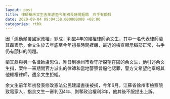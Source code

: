 ```yaml
---
layout: post
title: 律師稱余文生去年底至今年初長時間捱餓　右手有顫抖
date: 2020-09-04 09:04:58.000000000 +08:00
categories: rthk
---
```


因「煽動顛覆國家政權」罪成，判監4年的維權律師余文生，其中一名代表律師藺其磊表示，余文生於去年底至今年初長時間捱餓，最近的檢查顯示腦部正常，右手仍有顫抖的問題。

藺其磊與另一名律師盧思位，昨日到徐州市看守所探望在囚的余文生，他引述余文生指，案件一審期間官方派出的律師和當地警察曾逼他認罪，警方又希望他舉報其他維權律師，遭余文生拒絕。

余文生前年年初發表修改憲法公民建議書後被捕，今年6月，江蘇省徐州市檢察院致電家人，指余文生一審判囚4年、剝奪政治權利3年，他其後不服提出上訴。
